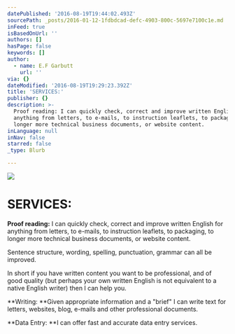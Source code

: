 ```yaml
---
datePublished: '2016-08-19T19:44:02.493Z'
sourcePath: _posts/2016-01-12-1fdbdcad-defc-4903-800c-5697e7100c1e.md
inFeed: true
isBasedOnUrl: ''
authors: []
hasPage: false
keywords: []
author:
  - name: E.F Garbutt
    url: ''
via: {}
dateModified: '2016-08-19T19:29:23.392Z'
title: 'SERVICES:'
publisher: {}
description: >-
  Proof reading: I can quickly check, correct and improve written English for
  anything from letters, to e-mails, to instruction leaflets, to packaging, to
  longer more technical business documents, or website content.
inLanguage: null
inNav: false
starred: false
_type: Blurb

---
```

![](https://the-grid-user-content.s3-us-west-2.amazonaws.com/9c0d1945-d36b-44ae-ba4e-71af3aef6337.jpg)

# SERVICES:

**Proof reading:** I can quickly check, correct and improve written English for anything from letters, to e-mails, to instruction leaflets, to packaging, to longer more technical business documents, or website content.

Sentence structure, wording, spelling, punctuation, grammar can all be improved.

In short if you have written content you want to be professional, and of good quality (but perhaps your own written English is not equivalent to a native English writer) then I can help you.

**Writing: **Given appropriate information and a "brief" I can write text for letters, websites, blog, e-mails and other professional documents.

**Data Entry: **I can offer fast and accurate data entry services.
